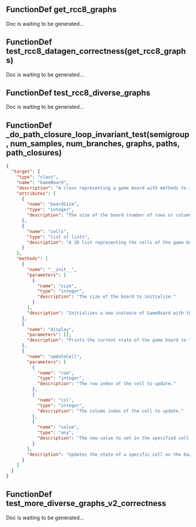 ## FunctionDef get_rcc8_graphs
Doc is waiting to be generated...
## FunctionDef test_rcc8_datagen_correctness(get_rcc8_graphs)
Doc is waiting to be generated...
## FunctionDef test_rcc8_diverse_graphs
Doc is waiting to be generated...
## FunctionDef _do_path_closure_loop_invariant_test(semigroup, num_samples, num_branches, graphs, paths, path_closures)
```json
{
  "target": {
    "type": "class",
    "name": "GameBoard",
    "description": "A class representing a game board with methods to initialize, display, and update the state of the board.",
    "attributes": [
      {
        "name": "boardSize",
        "type": "integer",
        "description": "The size of the board (number of rows or columns)."
      },
      {
        "name": "cells",
        "type": "list of lists",
        "description": "A 2D list representing the cells of the game board, where each cell can hold a value indicating its state."
      }
    ],
    "methods": [
      {
        "name": "__init__",
        "parameters": [
          {
            "name": "size",
            "type": "integer",
            "description": "The size of the board to initialize."
          }
        ],
        "description": "Initializes a new instance of GameBoard with the specified size, setting all cells to an initial state (e.g., empty or null)."
      },
      {
        "name": "display",
        "parameters": [],
        "description": "Prints the current state of the game board to the console."
      },
      {
        "name": "updateCell",
        "parameters": [
          {
            "name": "row",
            "type": "integer",
            "description": "The row index of the cell to update."
          },
          {
            "name": "col",
            "type": "integer",
            "description": "The column index of the cell to update."
          },
          {
            "name": "value",
            "type": "any",
            "description": "The new value to set in the specified cell."
          }
        ],
        "description": "Updates the state of a specific cell on the board with the given value."
      }
    ]
  }
}
```
## FunctionDef test_more_diverse_graphs_v2_correctness
Doc is waiting to be generated...
